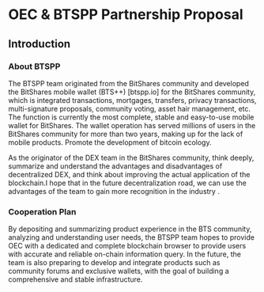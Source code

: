 # OEC & BTSPP Partnership Proposal

## Introduction


### About BTSPP

The BTSPP team originated from the BitShares community and developed the BitShares mobile wallet (BTS++) [btspp.io] for the BitShares community, which is integrated transactions, mortgages, transfers, privacy transactions, multi-signature proposals, community voting, asset hair management, etc. The function is currently the most complete, stable and easy-to-use mobile wallet for BitShares. The wallet operation has served millions of users in the BitShares community for more than two years, making up for the lack of mobile products. Promote the development of bitcoin ecology.

As the originator of the DEX team in the BitShares community, think deeply, summarize and understand the advantages and disadvantages of decentralized DEX, and think about improving the actual application of the blockchain.I hope that in the future decentralization road, we can use the advantages of the team to gain more recognition in the industry .

### Cooperation Plan

By depositing and summarizing product experience in the BTS community, analyzing and understanding user needs, the BTSPP team hopes to provide OEC with a dedicated and complete blockchain browser to provide users with accurate and reliable on-chain information query.
In the future, the team is also preparing to develop and integrate products such as community forums and exclusive wallets, with the goal of building a comprehensive and stable infrastructure.
